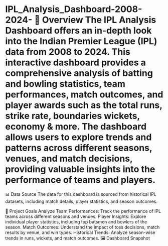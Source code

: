 # IPL_Analysis_Dashboard-2008-2024-                                                                📝 Overview                                                                                       The IPL Analysis Dashboard offers an in-depth look into the Indian Premier League (IPL) data from 2008 to 2024. This interactive dashboard provides a comprehensive analysis of batting and bowling statistics, team performances, match outcomes, and player awards such as the total runs, strike rate, boundaries wickets, economy & more. The dashboard allows users to explore trends and patterns across different seasons, venues, and match decisions, providing valuable insights into the performance of teams and players.                                                              

📊 Data Source
The data for this dashboard is sourced from historical IPL datasets, including match details, player statistics, and season outcomes.

🎯 Project Goals
Analyze Team Performances: Track the performance of IPL teams across different seasons and venues.
Player Insights: Explore individual player statistics, including top batsmen and bowlers of the season.
Match Outcomes: Understand the impact of toss decisions, match results by venue, and win types.
Historical Trends: Analyze season-wise trends in runs, wickets, and match outcomes.                                                                                                                                                                                                                    🖼️ Dashboard Snapshot
